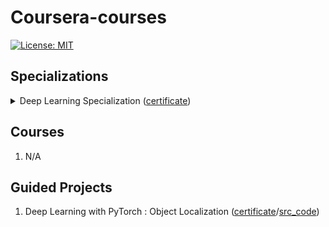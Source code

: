 # Coursera-courses

[![License: MIT](https://img.shields.io/badge/License-MIT-yellow.svg)](https://opensource.org/licenses/MIT)

## Specializations

<details>
    <summary markdown="span">Deep Learning Specialization (<a href="">certificate</a>)</summary>
    <ol type="1">
        <li>Neural Networks and Deep Learning (<a href="https://coursera.org/share/f18a16cb0d3c732c27c644d912f8e0a4">certificate</a>/<a href="https://github.com/QuanHNguyen232/Coursera-courses/tree/main/Deep-Learning-Specialization/Neural-Networks-and-Deep-Learning">assignments</a>)
        </li>
        <li>Improving Deep Neural Networks Hyperparameter Tuning Regularization and Optimization (<a href="https://coursera.org/share/4c059cb8ddf6735f70a2bb969c8dcb97">certificate</a>/<a href="https://github.com/QuanHNguyen232/Coursera-courses/tree/main/Deep-Learning-Specialization/Improving-Deep-Neural-Networks-Hyperparameter-Tuning-Regularization-and-Optimization">assignments</a>)
        </li>
        <li>Structuring Machine Learning Projects (<a href="https://coursera.org/share/378360a48115abfaa7bb3f14ab52d77f">certificate</a>)
        </li>
        <li>Convolutional Neural Networks (<a href="">certificate</a>/<a href="https://github.com/QuanHNguyen232/Coursera-courses/tree/main/Deep-Learning-Specialization/Convolutional-Neural-Networks">assignments</a>)
        </li>
        <li>Sequence Models (<a href="">certificate</a>/<a href="">assignments</a>)
        </li>
    </ol>
</details>

## Courses
<ol type="1">
    <li>N/A
    </li>
    
</ol>

## Guided Projects
<ol type="1">
    <li>Deep Learning with PyTorch : Object Localization (<a href="https://coursera.org/share/69a1c85aede0fa6fc7ddc472c0a9018a">certificate</a>/<a href="https://github.com/QuanHNguyen232/Coursera-courses/">src_code</a>)
    </li>
    
</ol>

